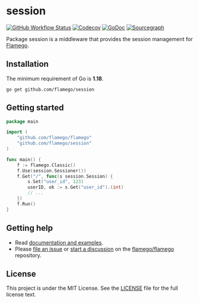 # session

[![GitHub Workflow Status](https://img.shields.io/github/actions/workflow/status/flamego/session/go.yml?branch=main&logo=github&style=for-the-badge)](https://github.com/flamego/session/actions?query=workflow%3AGo)
[![Codecov](https://img.shields.io/codecov/c/gh/flamego/session?logo=codecov&style=for-the-badge)](https://app.codecov.io/gh/flamego/session)
[![GoDoc](https://img.shields.io/badge/GoDoc-Reference-blue?style=for-the-badge&logo=go)](https://pkg.go.dev/github.com/flamego/session?tab=doc)
[![Sourcegraph](https://img.shields.io/badge/view%20on-Sourcegraph-brightgreen.svg?style=for-the-badge&logo=sourcegraph)](https://sourcegraph.com/github.com/flamego/session)

Package session is a middleware that provides the session management for [Flamego](https://github.com/flamego/flamego).

## Installation

The minimum requirement of Go is **1.18**.

	go get github.com/flamego/session

## Getting started

```go
package main

import (
	"github.com/flamego/flamego"
	"github.com/flamego/session"
)

func main() {
	f := flamego.Classic()
	f.Use(session.Sessioner())
	f.Get("/", func(s session.Session) {
		s.Set("user_id", 123)
		userID, ok := s.Get("user_id").(int)
		// ...
	})
	f.Run()
}
```

## Getting help

- Read [documentation and examples](https://flamego.dev/middleware/session.html).
- Please [file an issue](https://github.com/flamego/flamego/issues) or [start a discussion](https://github.com/flamego/flamego/discussions) on the [flamego/flamego](https://github.com/flamego/flamego) repository.

## License

This project is under the MIT License. See the [LICENSE](LICENSE) file for the full license text.
